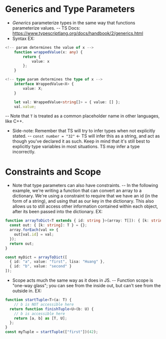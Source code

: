 # Generics and Type Parameters
- *Generics* parameterize types in the same way that functions parameterize values.
-- TS Docs: https://www.typescriptlang.org/docs/handbook/2/generics.html 
- Syntax EX:
```ts
<!-- param determines the value of x -->
    function wrappedValue(x: any) {
        return {
            value: x
        };
    }

<!-- type param determines the type of x -->
    interface WrappedValue<X> {
        value: X;
    }

    let val: WrappedValue<string[]> = { value: [] };
    val.value;
```
-- Note that `T` is treated as a common placeholder name in other languages, like C++. 
- Side-note: Remember that TS will try to infer types when not explicitly stated.
-- `const number = "32"` <- TS will infer this as a string, and act as though you've
declared it as such. Keep in mind that it's still best to explicitly type variables
in most situations. TS may infer a type incorrectly. 

# Constraints and Scope
- Note that type parameters can also have constraints. 
-- In the following example, we're writing a function that can convert an array to a
dictionary. We're using a constraint to require that we have an id (in the form of a
string), and using that as our key in the dictionary. This also allows us to still 
access other information contained within each object, after its been passed into 
the dictionary. EX: 
```ts
function arrayToDict<T extends { id: string }>(array: T[]): { [k: string]: T } {
  const out: { [k: string]: T } = {};
  array.forEach(val => {
    out[val.id] = val;
  });
  return out;
}

const myDict = arrayToDict([
  { id: "a", value: "first", lisa: "Huang" },
  { id: "b", value: "second" }
]);
```
- Scope acts much the same way as it does in JS. 
-- Function scope is "one-way glass"; you can see from the inside out, but
can't see from the outside in. EX:
```ts
function startTuple<T>(a: T) {
    // b is NOT accessible here
  return function finishTuple<U>(b: U) {
    // b is accessible here
    return [a, b] as [T, U];
  };
}
const myTuple = startTuple(["first"])(42);
```